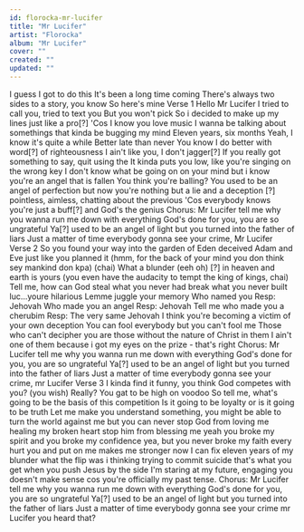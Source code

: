 ```yaml
---
id: florocka-mr-lucifer
title: "Mr Lucifer"
artist: "Florocka"
album: "Mr Lucifer"
cover: ""
created: ""
updated: ""
---
```


I guess I got to do this
It's been a long time coming
There's always two sides to a story, you know
So here's mine
Verse 1
Hello Mr Lucifer
I tried to call you, tried to text you
But you won't pick
So i decided to make up my lines just like a pro[?]
'Cos I know you love music
I wanna be talking about somethings that kinda be bugging my mind
Eleven years, six months
Yeah, I know it's quite a while
Better late than never
You know I do better with word[?] of righteousness
I ain't like you, I don't jagger[?]
If you really got something to say, quit using the
It kinda puts you low, like you're singing on the wrong key
I don't know what be going on on your mind
but i know you're an angel that is fallen
You think you're balling?
You used to be an angel of perfection but now
you're nothing but a lie and a deception
[?]
pointless, aimless, chatting about the previous
'Cos everybody knows you're just a buff[?]
and God's the genius
Chorus:
Mr Lucifer tell me why you wanna run me down
with everything God's done for you, you are so ungrateful
Ya[?] used to be an angel of light but you
turned into the father of liars
Just a matter of time everybody gonna see your crime, Mr Lucifer
Verse 2
So you found your way into the garden of Eden
deceived Adam and Eve just like you planned it
(hmm, for the back of your mind you don think sey mankind don kpa) (chai)
What a blunder (eeh oh)
 [?] in heaven and earth is yours
(you even have the audacity to tempt the king of kings, chai)
Tell me, how can God steal what you never had
break what you never built
luc...youre hilarious
Lemme juggle your memory
Who named you
Resp: Jehovah
Who made you an angel
Resp: Jehovah
Tell me who made you a cherubim
Resp: The very same Jehovah
I think you're becoming a victim of your own deception
You can fool everybody but you can't fool me
Those who can't decipher you are those without the nature of Christ in them
I ain't one of them because i got my eyes on the prize - that's right
Chorus:
Mr Lucifer tell me why you wanna run me down
with everything God's done for you, you are so ungrateful
Ya[?] used to be an angel of light but you
turned into the father of liars
Just a matter of time everybody gonna see your crime, mr Lucifer
Verse 3
I kinda find it funny, you think God competes with you?
(you wish)
Really? You gat to be high on voodoo
So tell me, what's going to be the basis of this competition
Is it going to be loyalty or is it going to be truth
Let me make you understand something, you might be able to turn the world against me
but you can never stop God from loving me
healing my broken heart
stop him from blessing me
yeah you broke my spirit and you broke my confidence
yea, but you never broke my faith
every hurt you and put on me makes me stronger
now I can fix eleven years of my blunder
what the flip was i thinking trying to commit suicide
that's what you get when you push Jesus by the side
I'm staring at my future, engaging you doesn't make sense cos you're officially my past tense.
Chorus:
Mr Lucifer tell me why you wanna run me down
with everything God's done for you, you are so ungrateful
Ya[?] used to be an angel of light but you
turned into the father of liars
Just a matter of time everybody gonna see your crime mr Lucifer
you heard that?